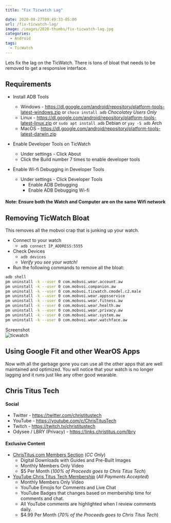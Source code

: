 ```yaml
---
title: "Fix Ticwatch Lag"

date: 2020-08-27T09:49:33-05:00
url: /fix-ticwatch-lag/
image: /images/2020-thumbs/fix-ticwatch-lag.jpg
categories:
  - Android
tags:
  - TicWatch
---
```

Lets fix the lag on the TicWatch. There is tons of bloat that needs to be removed to get a responsive interface.
<!--more-->

## Requirements

- Install ADB Tools
  - Windows - <https://dl.google.com/android/repository/platform-tools-latest-windows.zip> or `choco install adb` _Chocolatey Users Only_
  - Linux - <https://dl.google.com/android/repository/platform-tools-latest-linux.zip> or `sudo apt install adb` Debian or `yay -S adb` Arch
  - MacOS - <https://dl.google.com/android/repository/platform-tools-latest-darwin.zip>

- Enable Developer Tools on TicWatch
  - Under settings - Click About
  - Click the Build number 7 times to enable developer tools

- Enable Wi-fi Debugging in Developer Tools
  - Under settings - Click Developer Tools
    - Enable ADB Debugging
    - Enable ADB Debugging Wi-fi

#### Note: Ensure both the Watch and Computer are on the same Wifi network

## Removing TicWatch Bloat

This removes all the mobvoi crap that is junking up your watch. 

- Connect to your watch
  - `adb connect IP_ADDRESS:5555`
- Check Devices
  - `adb devices`
  - *Verify you see your watch!*
- Run the following commands to remove all the bloat:

```bash
adb shell
pm uninstall -k --user 0 com.mobvoi.wear.account.aw
pm uninstall -k --user 0 com.mobvoi.companion.aw
pm uninstall -k --user 0 com.mobvoi.ticwatch.cmodel.c2.male
pm uninstall -k --user 0 com.mobvoi.wear.appsservice
pm uninstall -k --user 0 com.mobvoi.wear.fitness.aw
pm uninstall -k --user 0 com.mobvoi.wear.health.aw
pm uninstall -k --user 0 com.mobvoi.wear.privacy.aw
pm uninstall -k --user 0 com.mobvoi.wear.system.aw
pm uninstall -k --user 0 com.mobvoi.wear.watchface.aw
```

Screenshot  
![ticwatch](/images/2020/ticwatch.jpg)

## Using Google Fit and other WearOS Apps

Now with all the garbage gone you can use all the other apps that are well maintained and optimized. You will notice that your watch is no longer lagging and it runs just like any other good wearable. 

## Chris Titus Tech

#### Social

- Twitter - <https://twitter.com/christitustech>
- YouTube - <https://youtube.com/c/ChrisTitusTech>
- Twitch - <https://twitch.tv/christitustech>
- Odysee / LBRY (Privacy) - <https://links.christitus.com/lbry>

#### Exclusive Content

- [ChrisTitus.com Members Section][1] (_CC Only_)
  - Digital Downloads with Guides and Pre-Built Images
  - Monthly Members Only Video
  - $5 Per Month (_100% of Proceeds goes to Chris Titus Tech_)
- [YouTube Chris Titus Tech Membership][2] (_All Payments Accepted_)
  - Monthly Members Only Video
  - YouTube Emojis for Comments and Live Chat
  - YouTube Badges that changes based on membership time for comments and chat.
  - All YouTube comments are highlighted when I review comments daily. 
  - $4.99 Per Month (_70% of the Proceeds goes to Chris Titus Tech_)

 [1]: https://portal.christitus.com
 [2]: https://links.christitus.com/join